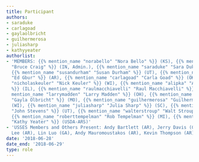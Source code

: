 ```yaml
---
title: Participant
authors:
- saraduke
- carlagoad
- gaylaolbricht
- guilhermerosa
- juliasharp
- kathyyeater
authorlist:
- 'MEMBERS: {{% mention_name "norabello" "Nora Bello" %}} (KS), {{% mention_name "brucecraig"
  "Bruce Craig" %}} (IN, Admin.), {{% mention_name "saraduke" "Sara Duke" %}} (USDA-ARS),
  {{% mention_name "susandurham" "Susan Durham" %}} (UT), {{% mention_name "edwardgbur"
  "Ed Gbur" %}} (AR), {{% mention_name "carlagoad" "Carla Goad" %}} (OK), {{% mention_name
  "nicholaskeuler" "Nick Keuler" %}} (WI), {{% mention_name "alipka" "Alex Lipka"
  %}} (IL), {{% mention_name "raulmacchiavelli" "Raul Macchiavelli" %}} (PR), {{%
  mention_name "larrymadden" "Larry Madden" %}} (OH), {{% mention_name "gaylaolbricht"
  "Gayla Olbricht" %}} (MO), {{% mention_name "guilhermerosa" "Guilherme Rosa" %}}
  (WI), {{% mention_name "juliasharp" "Julia Sharp" %}} (SC), {{% mention_name "johnstevens"
  "John Stevens" %}} (UT), {{% mention_name "walterstroup" "Walt Stroup" %}} (NE),
  {{% mention_name "roberttempelman" "Rob Tempelman" %}} (MI), {{% mention_name "kathyyeater"
  "Kathy Yeater" %}} (USDA-ARS)'
- 'USSES Members and Others Present: Andy Bartlett (AR), Jerry Davis (GA), JungAe
  Lee (AR), Lin Luo (GA), Andy Mauromoustakos (AR), Kevin Thompson (AR)'
date: '2018-06-28'
date_end: '2018-06-29'
type: role
---
```

